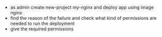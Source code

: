 - as admin create new-project my-nginx and deploy app using image nginx
- find the reason of the failure and check what kind of permissions are needed to run the deployment
- give the required permissions
